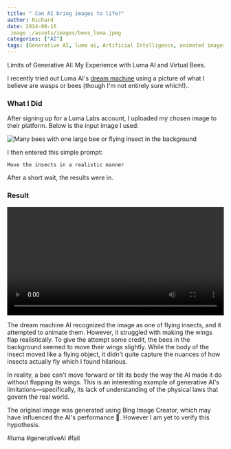 ```yaml
---
title: " Can AI bring images to life?"
author: Richard
date: 2024-08-16
 image :/assets/images/bees_luma.jpeg
categories: ["AI"]
tags: [Generative AI, luma ai, Artificial Intelligence, animated images]
---
```


Limits of Generative AI: My Experience with Luma AI and Virtual Bees.

 I recently tried out Luma AI's  [dream machine](https://lumalabs.ai/dream-machine) using a picture of what I believe are wasps or bees (though I'm not entirely sure which!).. 

### What I Did
After signing up for a Luma Labs account, I uploaded my chosen image to their platform. Below is the input image I used:

![Many bees with one large bee or flying insect in the background](/RDjarbeng/assets/images/bees_luma.jpeg)

I then entered this simple prompt:

```
Move the insects in a realistic manner
```
After a short wait, the results were in.

### Result

<video width="100%" preload="auto" autoplay controls>
  <source src="{{ '/assets/videos/luma_bees.mp4' | relative_url }}" type="video/mp4">
  Your browser does not support the video tag.
</video>

The dream machine AI recognized the image as one of flying insects, and it attempted to animate them. However, it struggled with making the wings flap realistically. To give the attempt some credit, the bees in the background seemed to move their wings slightly. While the body of the insect moved like a flying object, it didn't quite capture the nuances of how insects actually fly which I found hilarious.

In reality, a bee can't move forward or tilt its body the way the AI made it do without flapping its wings. This is an interesting example of generative AI's limitations—specifically, its lack of understanding of the physical laws that govern the real world.

The original image was generated using Bing Image Creator, which may have influenced the AI's performance 🤖. However I am yet to verify this hypothesis.

#luma #generativeAI #fail